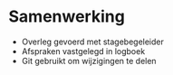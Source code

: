 # Samenwerking

- Overleg gevoerd met stagebegeleider
- Afspraken vastgelegd in logboek
- Git gebruikt om wijzigingen te delen